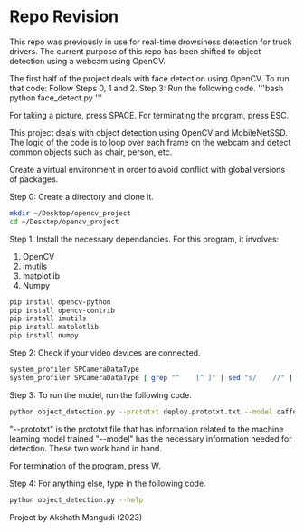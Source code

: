 # Repo Revision

This repo was previously in use for real-time drowsiness detection for truck drivers. 
The current purpose of this repo has been shifted to object detection using a webcam using OpenCV. 

The first half of the project deals with face detection using OpenCV. 
To run that code: Follow Steps 0, 1 and 2. 
Step 3: Run the following code. 
'''bash
python face_detect.py
'''

For taking a picture, press SPACE. 
For terminating the program, press ESC. 

This project deals with object detection using OpenCV and MobileNetSSD. 
The logic of the code is to loop over each frame on the webcam and detect common objects such as chair, person, etc. 

Create a virtual environment in order to avoid conflict with global versions of packages.

Step 0: Create a directory and clone it. 
```bash
mkdir ~/Desktop/opencv_project
cd ~/Desktop/opencv_project
```

Step 1: Install the necessary dependancies. For this program, it involves:
1. OpenCV
2. imutils
3. matplotlib
4. Numpy

```bash
pip install opencv-python
pip install opencv-contrib
pip install imutils
pip install matplotlib
pip install numpy
```

Step 2: Check if your video devices are connected. 
```bash
system_profiler SPCameraDataType
system_profiler SPCameraDataType | grep "^    [^ ]" | sed "s/    //" | sed "s/://"
```

Step 3: To run the model, run the following code. 

```bash
python object_detection.py --prototxt deploy.prototxt.txt --model caffedep.caffemodel
```

"--prototxt" is the prototxt file that has information related to the machine learning model trained
"--model" has the necessary information needed for detection. These two work hand in hand. 

For termination of the program, press W. 

Step 4: For anything else, type in the following code.
```bash
python object_detection.py --help 
```
Project by Akshath Mangudi (2023)
